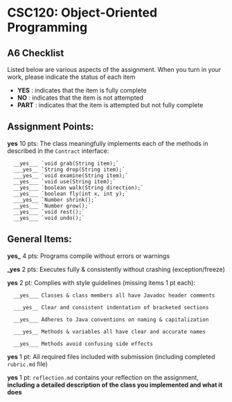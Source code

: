 # CSC120: Object-Oriented Programming

## A6 Checklist

Listed below are various aspects of the assignment. When you turn in your work, please indicate the status of each item

- **YES** : indicates that the item is fully complete
- **NO** : indicates that the item is not attempted
- **PART** : indicates that the item is attempted but not fully complete

## Assignment Points:

**yes** 10 pts: The class meaningfully implements each of the methods in described in the `Contract` interface:

      __yes___ `void grab(String item);`
      ___yes__ `String drop(String item);`
      ___yes__ `void examine(String item);`
      __yes___ `void use(String item);`
      __yes___ `boolean walk(String direction);`
      __yes___ `boolean fly(int x, int y);`
      ___yes__ `Number shrink();`
      __yes___ `Number grow();`
      __yes___ `void rest();`
      __yes___ `void undo();`

## General Items:

**yes\_** 4 pts: Programs compile without errors or warnings

**\_yes** 2 pts: Executes fully & consistently without crashing (exception/freeze)

**yes** 2 pt: Complies with style guidelines (missing items 1 pt each):

      __yes___ Classes & class members all have Javadoc header comments

      ___yes__ Clear and consistent indentation of bracketed sections

      __yes___ Adheres to Java conventions on naming & capitalization

      ___yes__ Methods & variables all have clear and accurate names

      __yes___ Methods avoid confusing side effects

**yes** 1 pt: All required files included with submission (including completed `rubric.md` file)

**yes** 1 pt: `reflection.md` contains your reflection on the assignment, **including a detailed description of the class you implemented and what it does**
